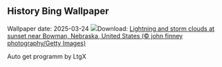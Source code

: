 ## History Bing Wallpaper
Wallpaper date: 2025-03-24
![](https://www.bing.com/th?id=OHR.NebraskaStorm_EN-GB4330008569_UHD.jpg&w=1000)Download: [Lightning and storm clouds at sunset near Bowman, Nebraska, United States (© john finney photography/Getty Images)](https://www.bing.com/th?id=OHR.NebraskaStorm_EN-GB4330008569_UHD.jpg)

Auto get programm by LtgX
